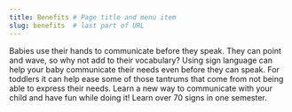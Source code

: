 ```yaml
---
title: Benefits # Page title and menu item
slug: benefits  # last part of URL
---
```


Babies use their hands to communicate before they speak. They can point and wave, so why not add to their vocabulary? Using sign language can help your baby communicate their needs even before they can speak. For toddlers it can help ease some of those tantrums that come from not being able to express their needs. Learn a new way to communicate with your child and have fun while doing it! Learn over 70 signs in one semester.
